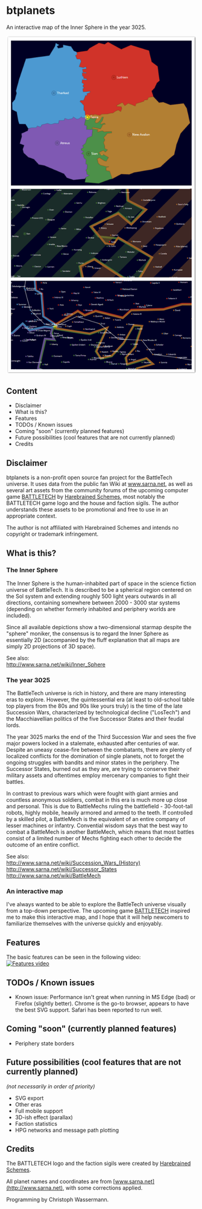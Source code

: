 # btplanets
An interactive map of the Inner Sphere in the year 3025.

<img src="img/screenshots/collage.png" />

## Content
- Disclaimer
- What is this?
- Features
- TODOs / Known issues
- Coming "soon" (currently planned features)
- Future possibilities (cool features that are not currently planned)
- Credits

## Disclaimer
btplanets is a non-profit open source fan project for the BattleTech universe. It uses data from the public
fan Wiki at www.sarna.net, as well as several art assets from the community forums of the upcoming computer
game [BATTLETECH](https://community.battletechgame.com/forums) by [Harebrained Schemes](http://harebrained-schemes.com/),
most notably the BATTLETECH game logo and the house and faction sigils. The author understands these assets
to be promotional and free to use in an appropriate context.

The author is not affiliated with Harebrained Schemes and intends no copyright or trademark infringement.

## What is this?

### The Inner Sphere
The Inner Sphere is the human-inhabited part of space in the science fiction universe of BattleTech. It is
described to be a spherical region centered on the Sol system and extending roughly 500 light years outwards in all
directions, containing somewhere between 2000 - 3000 star systems (depending on whether formerly inhabited and
periphery worlds are included).

Since all available depictions show a two-dimensional starmap despite the "sphere" moniker, the consensus is to regard
the Inner Sphere as essentially 2D (accompanied by the fluff explanation that all maps are simply 2D projections
of 3D space).

See also:  
http://www.sarna.net/wiki/Inner_Sphere

### The year 3025
The BattleTech universe is rich in history, and there are many interesting eras to explore. However, the quintessential
era (at least to old-school table top players from the 80s and 90s like yours truly) is the time of the late
Succession Wars, characterized by technological decline ("LosTech") and the Macchiavellian politics of the five
Successor States and their feudal lords.

The year 3025 marks the end of the Third Succession War and sees the five major powers locked in a stalemate, exhausted
after centuries of war. Despite an uneasy cease-fire between the combatants, there are plenty of localized conflicts
for the domination of single planets, not to forget the ongoing struggles with bandits and minor states in the periphery.
The Successor States, burned out as they are, are trying to conserve their military assets and oftentimes employ
mercenary companies to fight their battles.

In contrast to previous wars which were fought with giant armies and countless anonymous soldiers, combat in this era is
much more up close and personal. This is due to BattleMechs ruling the battlefield - 30-foot-tall robots, highly
mobile, heavily armored and armed to the teeth. If controlled by a skilled pilot, a BattleMech is the equivalent of an
entire company of lesser machines or infantry. Convential wisdom says that the best way to combat a BattleMech is another
BattleMech, which means that most battles consist of a limited number of Mechs fighting each other to decide the
outcome of an entire conflict.

See also:  
http://www.sarna.net/wiki/Succession_Wars_(History)  
http://www.sarna.net/wiki/Successor_States  
http://www.sarna.net/wiki/BattleMech

### An interactive map
I've always wanted to be able to explore the BattleTech universe visually from a top-down perspective. The upcoming game [BATTLETECH](http://battletechgame.com/) inspired me to make this interactive map, and I hope that it will help newcomers to
familiarize themselves with the universe quickly and enjoyably.

## Features
The basic features can be seen in the following video:  
[![Features video](http://img.youtube.com/vi/3AD8RVQdKq8/0.jpg)](http://www.youtube.com/watch?v=3AD8RVQdKq8)

## TODOs / Known issues
- Known issue: Performance isn't great when running in MS Edge (bad) or Firefox (slightly better). Chrome is the go-to
    browser, appears to have the best SVG support. Safari has been reported to run well.

## Coming "soon" (currently planned features)
- Periphery state borders

## Future possibilities (cool features that are not currently planned)
_(not necessarily in order of priority)_  
- SVG export
- Other eras
- Full mobile support
- 3D-ish effect (parallax)
- Faction statistics
- HPG networks and message path plotting

## Credits
The BATTLETECH logo and the faction sigils were created by [Harebrained Schemes](http://www.harebrained-schemes.com).

All planet names and coordinates are from [www.sarna.net](http://www.sarna.net), with some corrections applied.

Programming by Christoph Wassermann.
